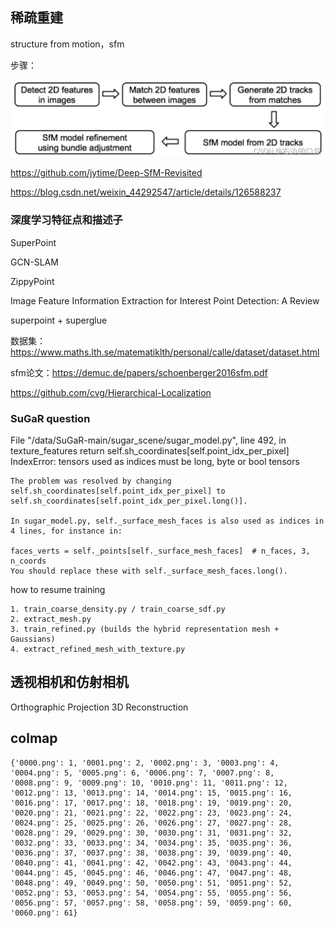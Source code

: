 ## 稀疏重建

structure from motion，sfm

步骤：

![alt text](image.png)

https://github.com/jytime/Deep-SfM-Revisited

https://blog.csdn.net/weixin_44292547/article/details/126588237

### 深度学习特征点和描述子

SuperPoint

GCN-SLAM

ZippyPoint

Image Feature Information Extraction for Interest Point Detection: A Review

superpoint + superglue

数据集：https://www.maths.lth.se/matematiklth/personal/calle/dataset/dataset.html

sfm论文：https://demuc.de/papers/schoenberger2016sfm.pdf


https://github.com/cvg/Hierarchical-Localization

### SuGaR question

File "/data/SuGaR-main/sugar_scene/sugar_model.py", line 492, in texture_features
return self.sh_coordinates[self.point_idx_per_pixel]
IndexError: tensors used as indices must be long, byte or bool tensors

```
The problem was resolved by changing self.sh_coordinates[self.point_idx_per_pixel] to self.sh_coordinates[self.point_idx_per_pixel.long()].

In sugar_model.py, self._surface_mesh_faces is also used as indices in 4 lines, for instance in:

faces_verts = self._points[self._surface_mesh_faces]  # n_faces, 3, n_coords
You should replace these with self._surface_mesh_faces.long().
```

how to resume training

```
1. train_coarse_density.py / train_coarse_sdf.py
2. extract_mesh.py
3. train_refined.py (builds the hybrid representation mesh + Gaussians)
4. extract_refined_mesh_with_texture.py
```

## 透视相机和仿射相机

Orthographic Projection 3D Reconstruction

## colmap

```
{'0000.png': 1, '0001.png': 2, '0002.png': 3, '0003.png': 4, '0004.png': 5, '0005.png': 6, '0006.png': 7, '0007.png': 8, '0008.png': 9, '0009.png': 10, '0010.png': 11, '0011.png': 12, '0012.png': 13, '0013.png': 14, '0014.png': 15, '0015.png': 16, '0016.png': 17, '0017.png': 18, '0018.png': 19, '0019.png': 20, '0020.png': 21, '0021.png': 22, '0022.png': 23, '0023.png': 24, '0024.png': 25, '0025.png': 26, '0026.png': 27, '0027.png': 28, '0028.png': 29, '0029.png': 30, '0030.png': 31, '0031.png': 32, '0032.png': 33, '0033.png': 34, '0034.png': 35, '0035.png': 36, '0036.png': 37, '0037.png': 38, '0038.png': 39, '0039.png': 40, '0040.png': 41, '0041.png': 42, '0042.png': 43, '0043.png': 44, '0044.png': 45, '0045.png': 46, '0046.png': 47, '0047.png': 48, '0048.png': 49, '0049.png': 50, '0050.png': 51, '0051.png': 52, '0052.png': 53, '0053.png': 54, '0054.png': 55, '0055.png': 56, '0056.png': 57, '0057.png': 58, '0058.png': 59, '0059.png': 60, '0060.png': 61}
```





